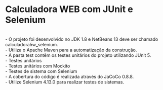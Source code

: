# Calculadora WEB com JUnit e Selenium

<br>
- O projeto foi desenvolvido no JDK 1.8 e NetBeans 13 deve ser chamado calculadora5w_selenium.<br>
- Utiliza o Apache Maven para a automatização da construção.<br>
- A pasta test contêm os testes unitários do projeto utilizando JUnit 5.<br>
  - Testes unitários<br>
  - Testes unitários com Mockito<br>
  - Testes de sistema com Selenium<br>
- A cobertura do código é realizada através do JaCoCo 0.8.8.<br>
- Utilize Selenium 4.13.0 para realizar testes de sistemas.
